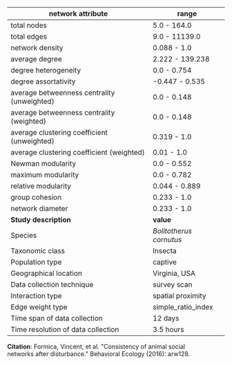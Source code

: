 network attribute|range
---|---
total nodes|5.0 - 164.0
total edges|9.0 - 11139.0
network density|0.088 - 1.0
average degree|2.222 - 139.238
degree heterogeneity|0.0 - 0.754
degree assortativity|-0.447 - 0.535
average betweenness centrality (unweighted)|0.0 - 0.148
average betweenness centrality (weighted)|0.0 - 0.148
average clustering coefficient (unweighted)|0.319 - 1.0
average clustering coefficient (weighted)|0.01 - 1.0
Newman modularity|0.0 - 0.552
maximum modularity|0.0 - 0.782
relative modularity|0.044 - 0.889
group cohesion|0.233 - 1.0
network diameter|0.233 - 1.0
**Study description**|**value**
Species|*Bolitotherus cornutus*
Taxonomic class|Insecta
Population type|captive
Geographical location|Virginia, USA
Data collection technique|survey scan
Interaction type|spatial proximity
Edge weight type|simple_ratio_index
Time span of data collection|12 days
Time resolution of data collection|3.5 hours
**Citation**: Formica, Vincent, et al. "Consistency of animal social <br> networks after disturbance." Behavioral Ecology (2016): arw128. <br>